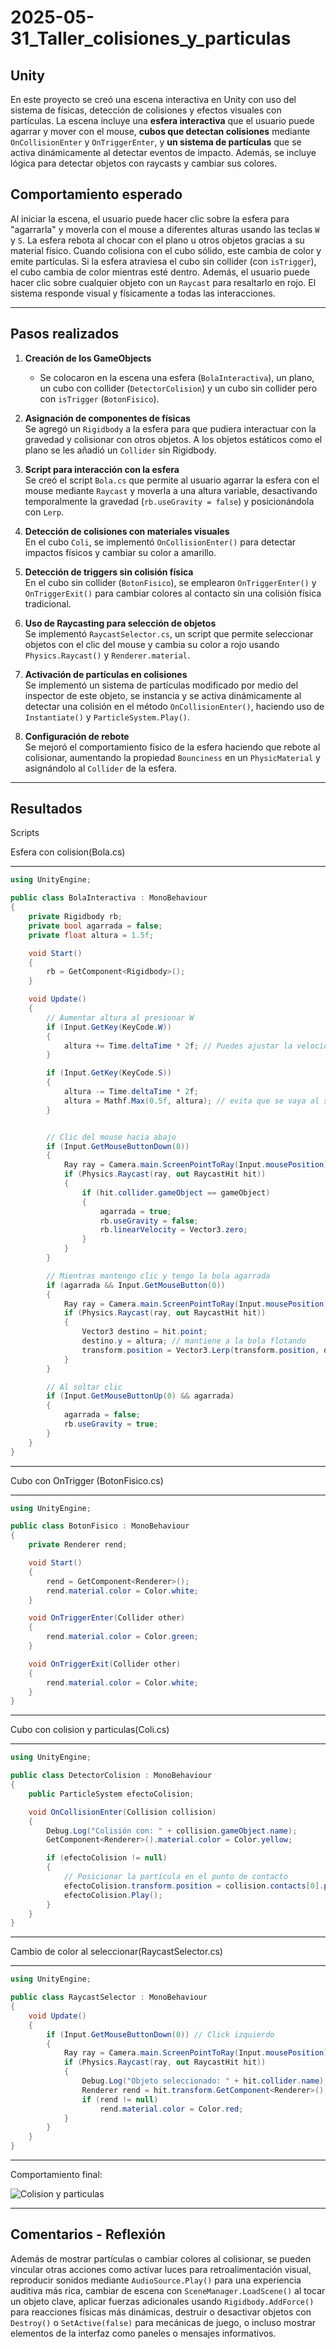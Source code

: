 # 2025-05-31_Taller_colisiones_y_particulas

## Unity

En este proyecto se creó una escena interactiva en Unity con uso del sistema de físicas, detección de colisiones y efectos visuales con partículas. La escena incluye una **esfera interactiva** que el usuario puede agarrar y mover con el mouse, **cubos que detectan colisiones** mediante `OnCollisionEnter` y `OnTriggerEnter`, y **un sistema de partículas** que se activa dinámicamente al detectar eventos de impacto. Además, se incluye lógica para detectar objetos con raycasts y cambiar sus colores.

## Comportamiento esperado

Al iniciar la escena, el usuario puede hacer clic sobre la esfera para "agarrarla" y moverla con el mouse a diferentes alturas usando las teclas `W` y `S`. La esfera rebota al chocar con el plano u otros objetos gracias a su material físico. Cuando colisiona con el cubo sólido, este cambia de color y emite partículas. Si la esfera atraviesa el cubo sin collider (con `isTrigger`), el cubo cambia de color mientras esté dentro. Además, el usuario puede hacer clic sobre cualquier objeto con un `Raycast` para resaltarlo en rojo. El sistema responde visual y físicamente a todas las interacciones.

---

## Pasos realizados

1. **Creación de los GameObjects**  
   - Se colocaron en la escena una esfera (`BolaInteractiva`), un plano, un cubo con collider (`DetectorColision`) y un cubo sin collider pero con `isTrigger` (`BotonFisico`).

2. **Asignación de componentes de físicas**  
   Se agregó un `Rigidbody` a la esfera para que pudiera interactuar con la gravedad y colisionar con otros objetos. A los objetos estáticos como el plano se les añadió un `Collider` sin Rigidbody.

3. **Script para interacción con la esfera**  
   Se creó el script `Bola.cs` que permite al usuario agarrar la esfera con el mouse mediante `Raycast` y moverla a una altura variable, desactivando temporalmente la gravedad (`rb.useGravity = false`) y posicionándola con `Lerp`.

4. **Detección de colisiones con materiales visuales**  
   En el cubo `Coli`, se implementó `OnCollisionEnter()` para detectar impactos físicos y cambiar su color a amarillo.

5. **Detección de triggers sin colisión física**  
   En el cubo sin collider (`BotonFisico`), se emplearon `OnTriggerEnter()` y `OnTriggerExit()` para cambiar colores al contacto sin una colisión física tradicional.

6. **Uso de Raycasting para selección de objetos**  
   Se implementó `RaycastSelector.cs`, un script que permite seleccionar objetos con el clic del mouse y cambia su color a rojo usando `Physics.Raycast()` y `Renderer.material`.

7. **Activación de partículas en colisiones**  
   Se implementó un sistema de partículas modificado por medio del inspector de este objeto, se instancia y se activa dinámicamente al detectar una colisión en el método `OnCollisionEnter()`, haciendo uso de `Instantiate()` y `ParticleSystem.Play()`.

8. **Configuración de rebote**  
   Se mejoró el comportamiento físico de la esfera haciendo que rebote al colisionar, aumentando la propiedad `Bounciness` en un `PhysicMaterial` y asignándolo al `Collider` de la esfera.

---

## Resultados

Scripts

Esfera con colision(Bola.cs)

---

```csharp
using UnityEngine;

public class BolaInteractiva : MonoBehaviour
{
    private Rigidbody rb;
    private bool agarrada = false;
    private float altura = 1.5f;

    void Start()
    {
        rb = GetComponent<Rigidbody>();
    }

    void Update()
    {
        // Aumentar altura al presionar W
        if (Input.GetKey(KeyCode.W))
        {
            altura += Time.deltaTime * 2f; // Puedes ajustar la velocidad
        }

        if (Input.GetKey(KeyCode.S))
        {
            altura -= Time.deltaTime * 2f;
            altura = Mathf.Max(0.5f, altura); // evita que se vaya al suelo
        }


        // Clic del mouse hacia abajo
        if (Input.GetMouseButtonDown(0))
        {
            Ray ray = Camera.main.ScreenPointToRay(Input.mousePosition);
            if (Physics.Raycast(ray, out RaycastHit hit))
            {
                if (hit.collider.gameObject == gameObject)
                {
                    agarrada = true;
                    rb.useGravity = false;
                    rb.linearVelocity = Vector3.zero;
                }
            }
        }

        // Mientras mantengo clic y tengo la bola agarrada
        if (agarrada && Input.GetMouseButton(0))
        {
            Ray ray = Camera.main.ScreenPointToRay(Input.mousePosition);
            if (Physics.Raycast(ray, out RaycastHit hit))
            {
                Vector3 destino = hit.point;
                destino.y = altura; // mantiene a la bola flotando
                transform.position = Vector3.Lerp(transform.position, destino, 10f * Time.deltaTime);
            }
        }

        // Al soltar clic
        if (Input.GetMouseButtonUp(0) && agarrada)
        {
            agarrada = false;
            rb.useGravity = true;
        }
    }
}
```
---

Cubo con OnTrigger (BotonFisico.cs)

---

```csharp
using UnityEngine;

public class BotonFisico : MonoBehaviour
{
    private Renderer rend;

    void Start()
    {
        rend = GetComponent<Renderer>();
        rend.material.color = Color.white;
    }

    void OnTriggerEnter(Collider other)
    {
        rend.material.color = Color.green;
    }

    void OnTriggerExit(Collider other)
    {
        rend.material.color = Color.white;
    }
}
```
---

Cubo con colision y particulas(Coli.cs)

---

```csharp
using UnityEngine;

public class DetectorColision : MonoBehaviour
{
    public ParticleSystem efectoColision;

    void OnCollisionEnter(Collision collision)
    {
        Debug.Log("Colisión con: " + collision.gameObject.name);
        GetComponent<Renderer>().material.color = Color.yellow;

        if (efectoColision != null)
        {
            // Posicionar la partícula en el punto de contacto
            efectoColision.transform.position = collision.contacts[0].point;
            efectoColision.Play();
        }
    }
}
```
---

Cambio de color al seleccionar(RaycastSelector.cs)

---

```csharp
using UnityEngine;

public class RaycastSelector : MonoBehaviour
{
    void Update()
    {
        if (Input.GetMouseButtonDown(0)) // Click izquierdo
        {
            Ray ray = Camera.main.ScreenPointToRay(Input.mousePosition);
            if (Physics.Raycast(ray, out RaycastHit hit))
            {
                Debug.Log("Objeto seleccionado: " + hit.collider.name);
                Renderer rend = hit.transform.GetComponent<Renderer>();
                if (rend != null)
                    rend.material.color = Color.red;
            }
        }
    }
}
```

---

Comportamiento final:

![Colision y particulas](gif/gif.gif)

---

## Comentarios - Reflexión

Además de mostrar partículas o cambiar colores al colisionar, se pueden vincular otras acciones como activar luces para retroalimentación visual, reproducir sonidos mediante `AudioSource.Play()` para una experiencia auditiva más rica, cambiar de escena con `SceneManager.LoadScene()` al tocar un objeto clave, aplicar fuerzas adicionales usando `Rigidbody.AddForce()` para reacciones físicas más dinámicas, destruir o desactivar objetos con `Destroy()` o `SetActive(false)` para mecánicas de juego, o incluso mostrar elementos de la interfaz como paneles o mensajes informativos.


